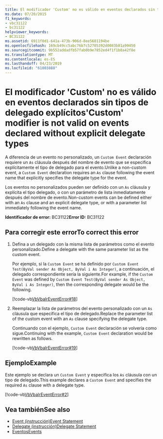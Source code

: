 ```yaml
---
title: El modificador 'Custom' no es válido en eventos declarados sin tipos de delegado explícitos
ms.date: 07/20/2015
f1_keywords:
- vbc31122
- bc31122
helpviewer_keywords:
- BC31122
ms.assetid: 6911f0d1-641a-473b-906d-8ee5681194be
ms.openlocfilehash: 169cb49cc5abc76b7c52785392d0083b81a99450
ms.sourcegitcommit: 9b552addadfb57fab0b9e7852ed4f1f1b8a42f8e
ms.translationtype: MT
ms.contentlocale: es-ES
ms.lasthandoff: 04/23/2019
ms.locfileid: "61803888"
---
```

# <a name="custom-modifier-is-not-valid-on-events-declared-without-explicit-delegate-types"></a><span data-ttu-id="7a7d6-102">El modificador 'Custom' no es válido en eventos declarados sin tipos de delegado explícitos</span><span class="sxs-lookup"><span data-stu-id="7a7d6-102">'Custom' modifier is not valid on events declared without explicit delegate types</span></span>
<span data-ttu-id="7a7d6-103">A diferencia de un evento no personalizado, un `Custom Event` declaración requiere un `As` cláusula después del nombre de evento que se especifica explícitamente el tipo de delegado para el evento.</span><span class="sxs-lookup"><span data-stu-id="7a7d6-103">Unlike a non-custom event, a `Custom Event` declaration requires an `As` clause following the event name that explicitly specifies the delegate type for the event.</span></span>  
  
 <span data-ttu-id="7a7d6-104">Los eventos no personalizados pueden ser definido con un `As` cláusula y explícita el tipo delegado, o con un parámetro de lista inmediatamente después del nombre de evento.</span><span class="sxs-lookup"><span data-stu-id="7a7d6-104">Non-custom events can be defined either with an `As` clause and an explicit delegate type, or with a parameter list immediately following the event name.</span></span>  
  
 <span data-ttu-id="7a7d6-105">**Identificador de error:** BC31122</span><span class="sxs-lookup"><span data-stu-id="7a7d6-105">**Error ID:** BC31122</span></span>  
  
## <a name="to-correct-this-error"></a><span data-ttu-id="7a7d6-106">Para corregir este error</span><span class="sxs-lookup"><span data-stu-id="7a7d6-106">To correct this error</span></span>  
  
1. <span data-ttu-id="7a7d6-107">Defina a un delegado con la misma lista de parámetros como el evento personalizado.</span><span class="sxs-lookup"><span data-stu-id="7a7d6-107">Define a delegate with the same parameter list as the custom event.</span></span>  
  
     <span data-ttu-id="7a7d6-108">Por ejemplo, si la `Custom Event` se ha definido por `Custom Event Test(ByVal sender As Object, ByVal i As Integer)`, a continuación, el delegado correspondiente sería la siguiente.</span><span class="sxs-lookup"><span data-stu-id="7a7d6-108">For example, if the `Custom Event` was defined by `Custom Event Test(ByVal sender As Object, ByVal i As Integer)`, then the corresponding delegate would be the following.</span></span>  
  
     [!code-vb[VbVbalrEventError#18](~/samples/snippets/visualbasic/VS_Snippets_VBCSharp/VbVbalrEventError/VB/VbVbalrEventError.vb#18)]  
  
2. <span data-ttu-id="7a7d6-109">Reemplazar la lista de parámetros del evento personalizado con un `As` cláusula que especifica el tipo de delegado.</span><span class="sxs-lookup"><span data-stu-id="7a7d6-109">Replace the parameter list of the custom event with an `As` clause specifying the delegate type.</span></span>  
  
     <span data-ttu-id="7a7d6-110">Continuando con el ejemplo, `Custom Event` declaración se volvería como sigue.</span><span class="sxs-lookup"><span data-stu-id="7a7d6-110">Continuing with the example, `Custom Event` declaration would be rewritten as follows.</span></span>  
  
     [!code-vb[VbVbalrEventError#19](~/samples/snippets/visualbasic/VS_Snippets_VBCSharp/VbVbalrEventError/VB/VbVbalrEventError.vb#19)]  
  
## <a name="example"></a><span data-ttu-id="7a7d6-111">Ejemplo</span><span class="sxs-lookup"><span data-stu-id="7a7d6-111">Example</span></span>  
 <span data-ttu-id="7a7d6-112">Este ejemplo se declara un `Custom Event` y especifica los `As` cláusula con un tipo de delegado.</span><span class="sxs-lookup"><span data-stu-id="7a7d6-112">This example declares a `Custom Event` and specifies the required `As` clause with a delegate type.</span></span>  
  
 [!code-vb[VbVbalrEventError#2](~/samples/snippets/visualbasic/VS_Snippets_VBCSharp/VbVbalrEventError/VB/VbVbalrEventError.vb#2)]  
  
## <a name="see-also"></a><span data-ttu-id="7a7d6-113">Vea también</span><span class="sxs-lookup"><span data-stu-id="7a7d6-113">See also</span></span>

- [<span data-ttu-id="7a7d6-114">Event (instrucción)</span><span class="sxs-lookup"><span data-stu-id="7a7d6-114">Event Statement</span></span>](../../../visual-basic/language-reference/statements/event-statement.md)
- [<span data-ttu-id="7a7d6-115">Delegate (instrucción)</span><span class="sxs-lookup"><span data-stu-id="7a7d6-115">Delegate Statement</span></span>](../../../visual-basic/language-reference/statements/delegate-statement.md)
- [<span data-ttu-id="7a7d6-116">Eventos</span><span class="sxs-lookup"><span data-stu-id="7a7d6-116">Events</span></span>](../../../visual-basic/programming-guide/language-features/events/index.md)
